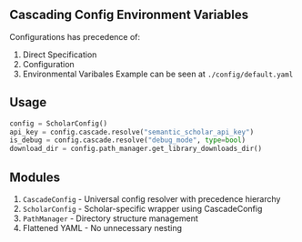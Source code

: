 <!-- ---
!-- Timestamp: 2025-08-09 01:30:11
!-- Author: ywatanabe
!-- File: /home/ywatanabe/proj/SciTeX-Code/src/scitex/scholar/config/README.md
!-- --- -->

## Cascading Config Environment Variables
Configurations has precedence of:
1. Direct Specification
2. Configuration
3. Environmental Varibales
Example can be seen at `./config/default.yaml`

## Usage
```python
config = ScholarConfig()
api_key = config.cascade.resolve("semantic_scholar_api_key")
is_debug = config.cascade.resolve("debug_mode", type=bool)
download_dir = config.path_manager.get_library_downloads_dir()
```

## Modules
1. `CascadeConfig` - Universal config resolver with precedence hierarchy
2. `ScholarConfig` - Scholar-specific wrapper using CascadeConfig
3. `PathManager` - Directory structure management
4. Flattened YAML - No unnecessary nesting

<!-- EOF -->